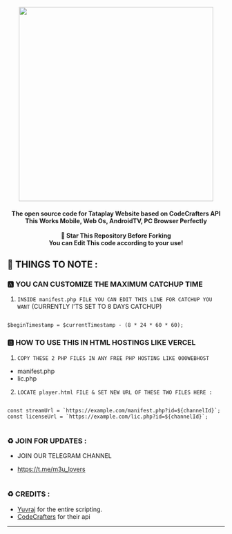 <p align='center'><img src="https://i.ibb.co/JB8gtBF/Tataplay.png" width="450" ></p>



<h4 align='center'> The open source code for Tataplay Website based on CodeCrafters API</br> This Works Mobile, Web Os, AndroidTV, PC Browser Perfectly</br></br>🌟 Star This Repository Before Forking </br>You can Edit This code according to your use!



<h2>🍁 THINGS TO NOTE : </h2>

### 🅰️ YOU CAN CUSTOMIZE THE MAXIMUM CATCHUP TIME
1. `INSIDE manifest.php FILE YOU CAN EDIT THIS LINE FOR CATCHUP YOU WANT`
(CURRENTLY I'TS SET TO 8 DAYS CATCHUP)
```

$beginTimestamp = $currentTimestamp - (8 * 24 * 60 * 60);

```
### 🅱️ HOW TO USE THIS IN HTML HOSTINGS LIKE VERCEL

1. `COPY THESE 2 PHP FILES IN ANY FREE PHP HOSTING LIKE 000WEBHOST`

- manifest.php</br>
- lic.php

2. `LOCATE player.html FILE & SET NEW URL OF THESE TWO FILES HERE :` </br>
```

const streamUrl = `https://example.com/manifest.php?id=${channelId}`;
const licenseUrl = `https://example.com/lic.php?id=${channelId}`;

```
# <h3>♻️ JOIN FOR UPDATES :</h3>

- JOIN OUR TELEGRAM CHANNEL

- https://t.me/m3u_lovers

 # <h3>♻️ CREDITS :</h3>
- [Yuvraj](https://t.me/yuvraj824) for the entire scripting.
- [CodeCrafters](https://t.me/realcodecrafters) for their api
<hr>
